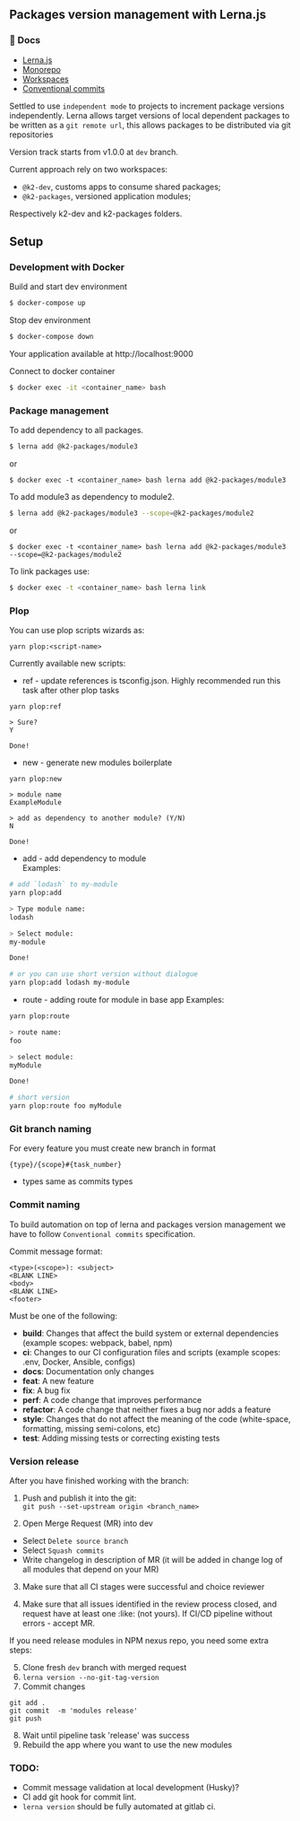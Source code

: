 ## Packages version management with Lerna.js

### 📖 Docs

- [Lerna.js](https://github.com/lerna/lerna)
- [Monorepo](https://en.wikipedia.org/wiki/Monorepo)
- [Workspaces](https://legacy.yarnpkg.com/lang/en/docs/workspaces/)
- [Conventional commits](https://www.conventionalcommits.org/en/v1.0.0/)

Settled to use `independent mode` to projects to increment package versions independently.
Lerna allows target versions of local dependent packages to be written as a `git remote url`, this allows packages to be distributed via git repositories

Version track starts from v1.0.0 at `dev` branch.

Current approach rely on two workspaces:

 - `@k2-dev`, customs apps to consume shared packages;
 - `@k2-packages`, versioned application modules;

Respectively k2-dev and k2-packages folders.

## Setup

### Development with Docker

Build and start dev environment
```sh
$ docker-compose up
```


Stop dev environment
```sh
$ docker-compose down
```

Your application available at http://localhost:9000

Connect to docker container
```sh
$ docker exec -it <container_name> bash
```

### Package management
To add dependency to all packages.
```sh
$ lerna add @k2-packages/module3
```
or
```
$ docker exec -t <container_name> bash lerna add @k2-packages/module3
```

To add module3 as dependency to module2.
```sh
$ lerna add @k2-packages/module3 --scope=@k2-packages/module2
```
or
```
$ docker exec -t <container_name> bash lerna add @k2-packages/module3 --scope=@k2-packages/module2
```

To link packages use:
```sh
$ docker exec -t <container_name> bash lerna link
```

### Plop

You can use plop scripts wizards as:

```
yarn plop:<script-name>
```

Currently available new scripts:

- ref - update references is tsconfig.json. Highly recommended run this task after other plop tasks
 ```
 yarn plop:ref

 > Sure?
 Y
 
 Done!
 ```

 - new - generate new modules boilerplate
 ```
 yarn plop:new

 > module name
 ExampleModule

 > add as dependency to another module? (Y/N)
 N

 Done!
 ```
 - add - add dependency to module  
  Examples:
  ```bash
  # add `lodash` to my-module
  yarn plop:add

  > Type module name:
  lodash

  > Select module:
  my-module

  Done!

  # or you can use short version without dialogue
  yarn plop:add lodash my-module
  ```
 - route - adding route for module in base app
 Examples:
 ```bash
 yarn plop:route

 > route name:
 foo

 > select module:
 myModule

 Done!

 # short version
 yarn plop:route foo myModule
 ```

### Git branch naming

For every feature you must create new branch in format
```
{type}/{scope}#{task_number}
```
* types same as commits types

### Commit naming

To build automation on top of lerna and packages version management we have to follow `Conventional commits` specification.

Commit message format:

```
<type>(<scope>): <subject>
<BLANK LINE>
<body>
<BLANK LINE>
<footer>
```


Must be one of the following:
* **build**: Changes that affect the build system or external dependencies (example scopes: webpack, babel, npm)
* **ci**: Changes to our CI configuration files and scripts (example scopes: .env, Docker, Ansible, configs)
* **docs**: Documentation only changes
* **feat**: A new feature
* **fix**: A bug fix
* **perf**: A code change that improves performance
* **refactor**: A code change that neither fixes a bug nor adds a feature
* **style**: Changes that do not affect the meaning of the code (white-space, formatting, missing semi-colons, etc)
* **test**: Adding missing tests or correcting existing tests

###  Version release
After you have finished working with the branch:
1. Push and publish it into the git:  
`git push --set-upstream origin <branch_name>`

2. Open Merge Request (MR) into dev  
 - Select `Delete source branch`
 - Select `Squash commits`  
 - Write changelog in description of MR (it will be added in change log of all modules that depend on your MR)

3. Make sure that all CI stages were successful and choice reviewer

4. Make sure that all issues identified in the review process closed,
and request have at least one :like: (not yours). If CI/CD pipeline without errors - accept MR.

If you need release modules in NPM nexus repo, you need some extra steps:

5. Clone fresh `dev` branch with merged request
6. `lerna version --no-git-tag-version`
7. Commit changes
```
git add .
git commit  -m 'modules release'
git push
```
8. Wait until pipeline task 'release' was success
9. Rebuild the app where you want to use the new modules

### TODO:
 - Commit message validation at local development (Husky)?
 - CI add git hook for commit lint.
 - `lerna version` should be fully automated at gitlab ci.
